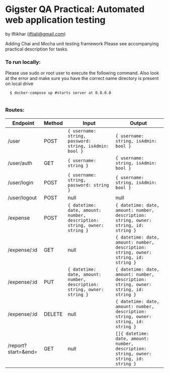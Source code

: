 # Gigster QA Practical: Automated web application testing
by Iftikhar (iftiali@gmail.com)

Adding Chai and Mocha unit testing framework
Please see accompanying practical description for tasks.

### To run locally:
Please use sudo or root user to execute the following command. Also look at the error and make sure you have the correct name directory is present on local drive
```shell
  $ docker-compose up #starts server at 0.0.0.0
  
```

### Routes:
| Endpoint | Method | Input | Output |
|---|---|---|---|
| /user | POST | `{ username: string, password: string, isAdmin: bool }` | `{ username: string, isAdmin: bool }`
| /user/auth | GET  | `{ username: string }` | `{ username: string, isAdmin: bool }`
| /user/login | POST | `{ username: string, password: string }` | `{ username: string, isAdmin: bool }`
| /user/logout | POST | null | null |
| /expense | POST | `{ datetime: date, amount: number, description: string, owner: string }` | `{ datetime: date, amount: number, description: string, owner: string, id: string }`
| /expense/:id | GET | null | `{ datetime: date, amount: number, description: string, owner: string, id: string }`
| /expense/:id | PUT | `{ datetime: date, amount: number, description: string, owner: string }` | `{ datetime: date, amount: number, description: string, owner: string, id: string }`
| /expense/:id | DELETE | null | `{ datetime: date, amount: number, description: string, owner: string, id: string }`
| /report?start=<date>&end=<date> | GET | null | `[]{ datetime: date, amount: number, description: string, owner: string, id: string }`
